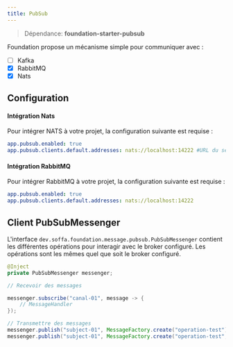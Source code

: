 ```yaml
---
title: PubSub
---
```


> Dépendance: **foundation-starter-pubsub**

Foundation propose un mécanisme simple pour communiquer avec :

- [ ] Kafka
- [x] RabbitMQ
- [x] Nats

## Configuration

#### Intégration Nats

Pour intégrer NATS à votre projet, la configuration suivante est requise :

```yaml
app.pubsub.enabled: true
app.pubsub.clients.default.addresses: nats://localhost:14222 #URL du serveur nats
```


#### Intégration RabbitMQ

Pour intégrer RabbitMQ à votre projet, la configuration suivante est requise :

```yaml
app.pubsub.enabled: true
app.pubsub.clients.default.addresses: nats://localhost:14222
```

## Client PubSubMessenger


L'interface `dev.soffa.foundation.message.pubsub.PubSubMessenger` contient les différentes opérations pour interagir avec le broker configuré.
Les opérations sont les mêmes quel que soit le broker configuré.

```java
@Inject
private PubSubMessenger messenger;

// Recevoir des messages

messenger.subscribe("canal-01", message -> {
    // MessageHandler
});

// Transmettre des messages
messenger.publish("subject-01", MessageFactory.create("operation-test"));
messenger.publish("subject-01", MessageFactory.create("operation-test", ImmutableMap.of("id", "1625165267152")));


```